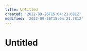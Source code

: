```yaml
---
title: Untitled
created: '2022-09-26T15:04:21.681Z'
modified: '2022-09-26T15:04:21.781Z'
---
```


# Untitled
